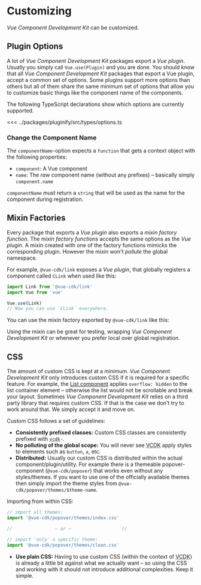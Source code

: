 # Customizing
*Vue Component Development Kit* can be customized.

## Plugin Options
A lot of *Vue Component Development Kit* packages export a *Vue plugin*. Usually you simply call `Vue.use(Plugin)` and you are done. You should know that all *Vue Component Development Kit* packages that export a Vue plugin, accept a common set of options. Some plugins support more options than others but all of them share the same minimum set of options that allow you to customize basic things like the component name of the components.

The following TypeScript declarations show which options are currently supported.

<<< ../packages/pluginify/src/types/options.ts

### Change the Component Name
The `componentName`-option expects a `function` that gets a context object with the following properties:

- `component`: A Vue component
- `name`: The *raw* component name (without any prefixes) – basically simply `component.name`

`componentName` must return a `string` that will be used as the name for the component during registration.

## Mixin Factories
Every package that exports a *Vue plugin* also exports a *mixin factory function*. The *mixin factory functions* accepts the same options as the *Vue plugin*. A mixin created with one of the factory functions mimicks the corresponding plugin. However the mixin won't *pollute* the global namespace.

For example, `@vue-cdk/link` exposes a *Vue plugin*, that globally registers a component called `CLink` when used like this:

```js
import Link from '@vue-cdk/link'
import Vue from 'vue'

Vue.use(Link)
// Now you can use `CLink` everywhere.
```

You can use the mixin factory exported by `@vue-cdk/link` like this:

<Demo for="pluginify/component-name" />

Using the mixin can be great for testing, wrapping *Vue Component Development Kit* or whenever you prefer local over global registration.

## CSS
The amount of custom CSS is kept at a minimum. *Vue Component Development Kit* only introduces custom CSS if it is required for a specific feature. For example, the [List component](./../components/list/) applies `overflow: hidden` to the list container element – otherwise the list would not be scrollable and break your layout. Sometimes *Vue Component Development Kit* relies on a third party library that requires custom CSS. If that is the case we don't try to work around that. We simply accept it and move on.

Custom CSS follows a set of guidelines:

- **Consistently prefixed classes:** Custom CSS classes are consistently prefixed with
<code><abbr title="Vue Component Development Kit">vcdk</abbr>-</code>.
- **No polluting of the global scope:** You will never see <abbr title="Vue Component Development Kit">VCDK</abbr> apply styles to elements such as `button`, `a`, etc.
- **Distributed:** Usually our custom CSS is distributed within the actual component/plugin/utility. For example there is a themeable popover-component (`@vue-cdk/popover`) that works even without any styles/themes. If you want to use one of the officially available themes then simply import the theme styles from `@vue-cdk/popover/themes/$theme-name`.

Importing from within CSS:

```js
// import all themes:
import '@vue-cdk/popover/themes/index.css'

//                – or –                   //

// import 'only' a specific theme:
import '@vue-cdk/popover/themes/clean.css'
```

- **Use plain CSS:** Having to use custom CSS (within the context of <abbr title="Vue Component Development Kit">VCDK</abbr>) is already a little bit against what we actually want – so using the CSS and working with it should not introduce additional complexities. Keep it simple.
